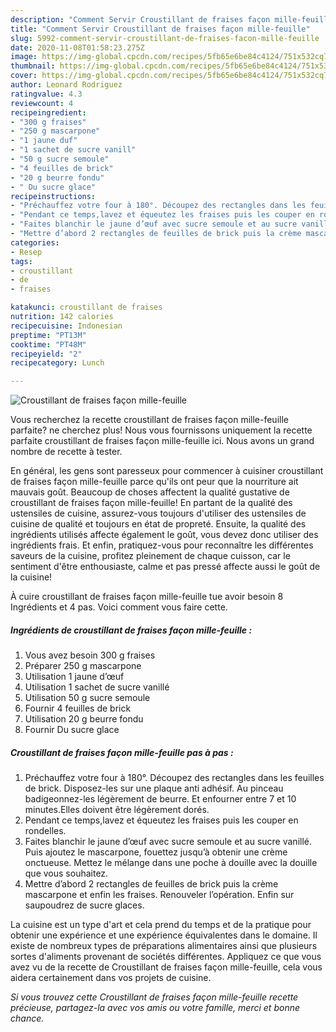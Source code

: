 ```yaml
---
description: "Comment Servir Croustillant de fraises façon mille-feuille"
title: "Comment Servir Croustillant de fraises façon mille-feuille"
slug: 5992-comment-servir-croustillant-de-fraises-facon-mille-feuille
date: 2020-11-08T01:58:23.275Z
image: https://img-global.cpcdn.com/recipes/5fb65e6be84c4124/751x532cq70/croustillant-de-fraises-facon-mille-feuille-photo-principale-de-la-recette.jpg
thumbnail: https://img-global.cpcdn.com/recipes/5fb65e6be84c4124/751x532cq70/croustillant-de-fraises-facon-mille-feuille-photo-principale-de-la-recette.jpg
cover: https://img-global.cpcdn.com/recipes/5fb65e6be84c4124/751x532cq70/croustillant-de-fraises-facon-mille-feuille-photo-principale-de-la-recette.jpg
author: Leonard Rodriguez
ratingvalue: 4.3
reviewcount: 4
recipeingredient:
- "300 g fraises"
- "250 g mascarpone"
- "1 jaune duf"
- "1 sachet de sucre vanill"
- "50 g sucre semoule"
- "4 feuilles de brick"
- "20 g beurre fondu"
- " Du sucre glace"
recipeinstructions:
- "Préchauffez votre four à 180°. Découpez des rectangles dans les feuilles de brick. Disposez-les sur une plaque anti adhésif. Au pinceau badigeonnez-les légèrement de beurre. Et enfourner entre 7 et 10 minutes.Elles doivent être légèrement dorés."
- "Pendant ce temps,lavez et équeutez les fraises puis les couper en rondelles."
- "Faites blanchir le jaune d’œuf avec sucre semoule et au sucre vanillé. Puis ajoutez le mascarpone, fouettez jusqu’à obtenir une crème onctueuse. Mettez le mélange dans une poche à douille avec la douille que vous souhaitez."
- "Mettre d’abord 2 rectangles de feuilles de brick puis la crème mascarpone et enfin les fraises. Renouveler l’opération. Enfin sur saupoudrez de sucre glaces."
categories:
- Resep
tags:
- croustillant
- de
- fraises

katakunci: croustillant de fraises 
nutrition: 142 calories
recipecuisine: Indonesian
preptime: "PT13M"
cooktime: "PT48M"
recipeyield: "2"
recipecategory: Lunch

---
```



![Croustillant de fraises façon mille-feuille](https://img-global.cpcdn.com/recipes/5fb65e6be84c4124/751x532cq70/croustillant-de-fraises-facon-mille-feuille-photo-principale-de-la-recette.jpg)

Vous recherchez la recette croustillant de fraises façon mille-feuille parfaite? ne cherchez plus! Nous vous fournissons uniquement la recette parfaite croustillant de fraises façon mille-feuille ici. Nous avons un grand nombre de recette à tester.

En général, les gens sont paresseux pour commencer à cuisiner croustillant de fraises façon mille-feuille parce qu'ils ont peur que la nourriture ait mauvais goût. Beaucoup de choses affectent la qualité gustative de croustillant de fraises façon mille-feuille! En partant de la qualité des ustensiles de cuisine, assurez-vous toujours d'utiliser des ustensiles de cuisine de qualité et toujours en état de propreté. Ensuite, la qualité des ingrédients utilisés affecte également le goût, vous devez donc utiliser des ingrédients frais. Et enfin, pratiquez-vous pour reconnaître les différentes saveurs de la cuisine, profitez pleinement de chaque cuisson, car le sentiment d'être enthousiaste, calme et pas pressé affecte aussi le goût de la cuisine!

<!--inarticleads1-->

À cuire croustillant de fraises façon mille-feuille tue avoir besoin 8 Ingrédients et 4 pas. Voici comment vous faire cette.

##### Ingrédients de croustillant de fraises façon mille-feuille :

1. Vous avez besoin 300 g fraises
1. Préparer 250 g mascarpone
1. Utilisation 1 jaune d’œuf
1. Utilisation 1 sachet de sucre vanillé
1. Utilisation 50 g sucre semoule
1. Fournir 4 feuilles de brick
1. Utilisation 20 g beurre fondu
1. Fournir  Du sucre glace




<!--inarticleads2-->

##### Croustillant de fraises façon mille-feuille pas à pas :

1. Préchauffez votre four à 180°. Découpez des rectangles dans les feuilles de brick. Disposez-les sur une plaque anti adhésif. Au pinceau badigeonnez-les légèrement de beurre. Et enfourner entre 7 et 10 minutes.Elles doivent être légèrement dorés.
1. Pendant ce temps,lavez et équeutez les fraises puis les couper en rondelles.
1. Faites blanchir le jaune d’œuf avec sucre semoule et au sucre vanillé. Puis ajoutez le mascarpone, fouettez jusqu’à obtenir une crème onctueuse. Mettez le mélange dans une poche à douille avec la douille que vous souhaitez.
1. Mettre d’abord 2 rectangles de feuilles de brick puis la crème mascarpone et enfin les fraises. Renouveler l’opération. Enfin sur saupoudrez de sucre glaces.




<!--inarticleads1-->

<p>
La cuisine est un type d'art et cela prend du temps et de la pratique pour obtenir une expérience et une expérience équivalentes dans le domaine. Il existe de nombreux types de préparations alimentaires ainsi que plusieurs sortes d'aliments provenant de sociétés différentes. Appliquez ce que vous avez vu de la recette de Croustillant de fraises façon mille-feuille, cela vous aidera certainement dans vos projets de cuisine.
</p>

<p>
<i>Si vous trouvez cette Croustillant de fraises façon mille-feuille recette précieuse, partagez-la avec vos amis ou votre famille, merci et bonne chance.</i>
</p>
